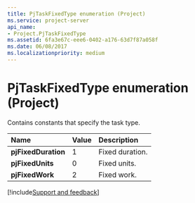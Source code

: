 ```yaml
---
title: PjTaskFixedType enumeration (Project)
ms.service: project-server
api_name:
- Project.PjTaskFixedType
ms.assetid: 6fa3e67c-eee6-0402-a176-63d7f87a058f
ms.date: 06/08/2017
ms.localizationpriority: medium
---
```



# PjTaskFixedType enumeration (Project)

Contains constants that specify the task type.



|Name|Value|Description|
|:-----|:-----|:-----|
|**pjFixedDuration**|1|Fixed duration.|
|**pjFixedUnits**|0|Fixed units.|
|**pjFixedWork**|2|Fixed work.|

[!include[Support and feedback](~/includes/feedback-boilerplate.md)]